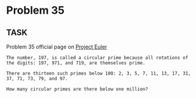 Problem 35
===

## TASK ##

Problem 35 official page on [Project Euler](http://projecteuler.net/problem=35)

	The number, 197, is called a circular prime because all rotations of the digits: 197, 971, and 719, are themselves prime.

	There are thirteen such primes below 100: 2, 3, 5, 7, 11, 13, 17, 31, 37, 71, 73, 79, and 97.

	How many circular primes are there below one million?